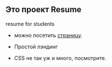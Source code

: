 ## Это проект Resume
resume for students

- можно посетить [страницу](https://nikanorovdev.github.io/resume/).
* Простой лэндинг
+ CSS не так уж и много, посмотрите. 
